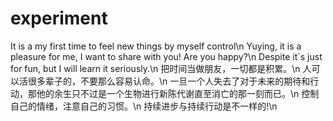 # experiment
It is a my first time to feel new things by myself control\n
Yuying, it is a pleasure for me, I want to share with you! Are you happy?\n
Despite it`s just for fun, but I will learn it seriously.\n
把时间当做朋友，一切都是积累。\n
人可以活很多辈子的，不要那么容易认命。\n
一旦一个人失去了对于未来的期待和行动，那他的余生只不过是一个生物进行新陈代谢直至消亡的那一刻而已。\n
控制自己的情绪，注意自己的习惯。\n
持续进步与持续行动是不一样的!\n
